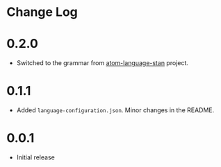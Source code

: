 # Change Log

# 0.2.0
- Switched to the grammar from [atom-language-stan](https://github.com/jrnold/atom-language-stan) project.

# 0.1.1
- Added `language-configuration.json`. Minor changes in the README.

# 0.0.1
- Initial release